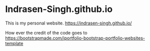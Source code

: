 # Indrasen-Singh.github.io
This is my personal website.
https://indrasen-singh.github.io/

How ever the credit of the code goes to https://bootstrapmade.com/iportfolio-bootstrap-portfolio-websites-template
